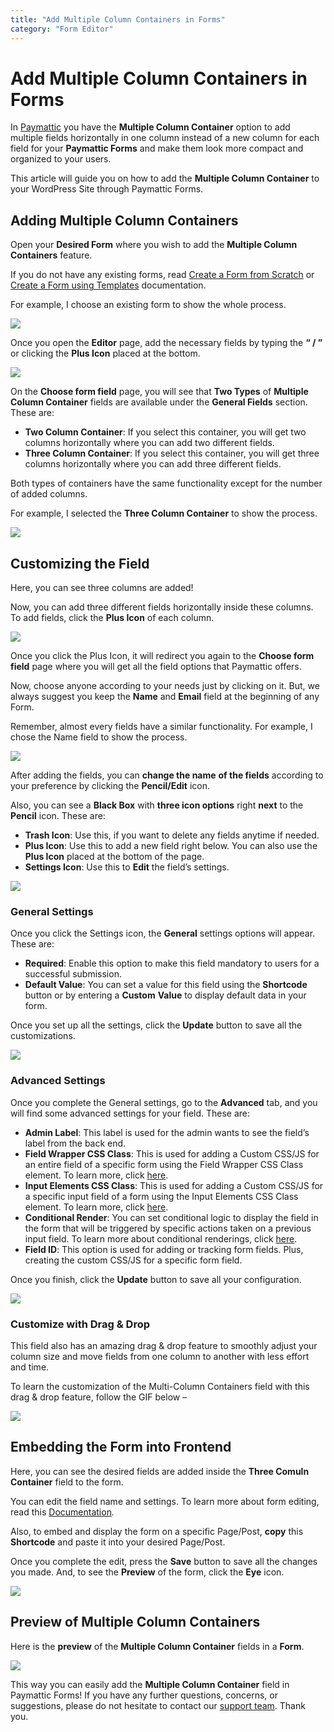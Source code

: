 ```yaml
---
title: "Add Multiple Column Containers in Forms"
category: "Form Editor"
---
```


# Add Multiple Column Containers in Forms

In [Paymattic](https://paymattic.com/) you have the **Multiple Column Container** option to add multiple fields horizontally in one column instead of a new column for each field for your **Paymattic Forms** and make them look more compact and organized to your users.

This article will guide you on how to add the **Multiple Column Container** to your WordPress Site through Paymattic Forms.

## Adding Multiple Column Containers

Open your **Desired Form** where you wish to add the **Multiple Column Containers** feature.

If you do not have any existing forms, read [Create a Form from Scratch](/how-to-create-a-form-from-scratch-with-paymattic) or [Create a Form using Templates](/simple-form-templates) documentation.

For example, I choose an existing form to show the whole process.

![](/images/form-editor/add-multiple-column-containers-in-forms/open-desired-form-scaled.webp)

Once you open the **Editor** page, add the necessary fields by typing the **“ / ”** or clicking the **Plus Icon** placed at the bottom.

![](/images/form-editor/add-multiple-column-containers-in-forms/type-22-22-or-click-2222-to-add-desired-fileds.webp)

On the **Choose form field** page, you will see that **Two Types** of **Multiple Column Container** fields are available under the **General Fields** section. These are:
- **Two Column Container**: If you select this container, you will get two columns horizontally where you can add two different fields.
- **Three Column Container**: If you select this container, you will get three columns horizontally where you can add three different fields.

Both types of containers have the same functionality except for the number of added columns.

For example, I selected the **Three Column Container** to show the process.

![](/images/form-editor/add-multiple-column-containers-in-forms/Three-Column-Container.webp)

## Customizing the Field

Here, you can see three columns are added!

Now, you can add three different fields horizontally inside these columns.
To add fields, click the **Plus Icon** of each column.

![](/images/form-editor/add-multiple-column-containers-in-forms/Added-Three-column-container.webp)

Once you click the Plus Icon, it will redirect you again to the **Choose form field** page where you will get all the field options that Paymattic offers.

Now, choose anyone according to your needs just by clicking on it.
But, we always suggest you keep the **Name** and **Email** field at the beginning of any Form.

Remember, almost every fields have a similar functionality. For example, I chose the Name field to show the process.

![](/images/form-editor/add-multiple-column-containers-in-forms/Choose-fields.webp)

After adding the fields, you can **change the name** **of the fields** according to your preference by clicking the **Pencil/Edit** icon.

Also, you can see a **Black Box** with **three icon options** right **next** to the **Pencil** icon.
These are:
- **Trash Icon**: Use this, if you want to delete any fields anytime if needed.
- **Plus Icon**: Use this to add a new field right below. You can also use the **Plus Icon** placed at the bottom of the page.
- **Settings Icon**: Use this to **Edit** the field’s settings.

![](/images/form-editor/add-multiple-column-containers-in-forms/Settings-icon-for-name-field.webp)

### General Settings

Once you click the Settings icon, the **General** settings options will appear. These are:
- **Required**: Enable this option to make this field mandatory to users for a successful submission.
- **Default Value**: You can set a value for this field using the **Shortcode** button or by entering a **Custom** **Value** to display default data in your form.

Once you set up all the settings, click the **Update** button to save all the customizations.

![](/images/form-editor/add-multiple-column-containers-in-forms/General-settings-tab-inside-a-field.webp)

### Advanced Settings

Once you complete the General settings, go to the **Advanced** tab, and you will find some advanced settings for your field. These are:
- **Admin Label**: This label is used for the admin wants to see the field’s label from the back end.
- **Field Wrapper CSS Class**: This is used for adding a Custom CSS/JS for an entire field of a specific form using the Field Wrapper CSS Class element. To learn more, click [here](/how-to-create-custom-css-js-in-wordpress-with-paymattic).
- **Input Elements CSS Class**: This is used for adding a Custom CSS/JS for a specific input field of a form using the Input Elements CSS Class element. To learn more, click [here](/how-to-create-custom-css-js-in-wordpress-with-paymattic).
- **Conditional Render**: You can set conditional logic to display the field in the form that will be triggered by specific actions taken on a previous input field. To learn more about conditional renderings, click [here](/how-to-use-conditional-logic-in-form-fields-with-paymattic).
- **Field ID**: This option is used for adding or tracking form fields. Plus, creating the custom CSS/JS for a specific form field.

Once you finish, click the **Update** button to save all your configuration.

![](/images/form-editor/add-multiple-column-containers-in-forms/Advanced-settings-tab-inside-a-field.webp)

### Customize with Drag &amp; Drop

This field also has an amazing drag &amp; drop feature to smoothly adjust your column size and move fields from one column to another with less effort and time.

To learn the customization of the Multi-Column Containers field with this drag &amp; drop feature, follow the GIF below –

![](/images/form-editor/add-multiple-column-containers-in-forms/Drag-Drop-feature-of-Multi-column-container-Gif.gif)

## Embedding the Form into Frontend

Here, you can see the desired fields are added inside the **Three Comuln Container** field to the form.

You can edit the field name and settings. To learn more about form editing, read this [Documentation](/how-to-edit-forms-in-wordpress-with-paymattic)*.*

Also, to embed and display the form on a specific Page/Post, **copy** this **Shortcode** and paste it into your desired Page/Post.

Once you complete the edit, press the **Save** button to save all the changes you made.
And, to see the **Preview** of the form, click the **Eye** icon.

![](/images/form-editor/add-multiple-column-containers-in-forms/Save-preview-and-shotcode-button-scaled.webp)

## Preview of Multiple Column Containers

Here is the **preview** of the **Multiple Column Container** fields in a **Form**.

![](/images/form-editor/add-multiple-column-containers-in-forms/Preview-of-Multiple-Column-Container.webp)

This way you can easily add the **Multiple Column Container** field in Paymattic Forms!
If you have any further questions, concerns, or suggestions, please do not hesitate to contact our [support team](https://wpmanageninja.com/support-tickets/). Thank you.